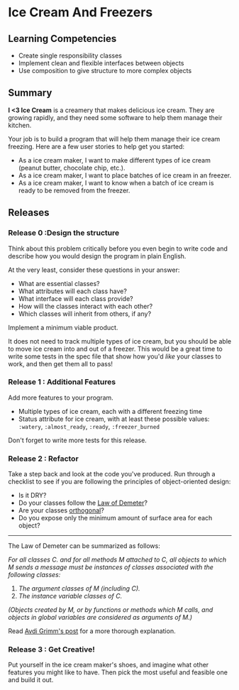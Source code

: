 # Ice Cream And Freezers 
 
## Learning Competencies 

* Create single responsibility classes
* Implement clean and flexible interfaces between objects
* Use composition to give structure to more complex objects

## Summary 

 **I <3 Ice Cream** is a creamery that makes delicious ice cream.  They are growing rapidly, and they need some software to help them manage their kitchen.
  
Your job is to build a program that will help them manage their ice cream freezing.  Here are a few user stories to help get you started:
    
- As a ice cream maker, I want to make different types of ice cream (peanut butter, chocolate chip, etc.).
- As a ice cream maker, I want to place batches of ice cream in an freezer.
- As a ice cream maker, I want to know when a batch of ice cream is ready to be removed from the freezer.

## Releases

### Release 0 :Design the structure

Think about this problem critically before you even begin to write code and describe how you would design the program in plain English.
        
At the very least, consider these questions in your answer:
        
- What are essential classes?
- What attributes will each class have?
- What interface will each class provide?
- How will the classes interact with each other?
- Which classes will inherit from others, if any?


Implement a minimum viable product.

It does not need to track multiple types of ice cream, but you should be able to move ice cream into and out of a freezer.  This would be a great time to write some tests in the spec file that show how you'd _like_ your classes to work, and then get them all to pass!

### Release 1 : Additional Features

Add more features to your program.
      
- Multiple types of ice cream, each with a different freezing time
- Status attribute for ice cream, with at least these possible values: `:watery`, `:almost_ready`, `:ready`, `:freezer_burned`

Don't forget to write more tests for this release.

### Release 2 : Refactor

Take a step back and look at the code you've produced.  Run through a checklist to see if you are following the principles of object-oriented design:
        
- Is it DRY?
- Do your classes follow the [Law of Demeter](http://en.wikipedia.org/wiki/Law_of_Demeter)?
- Are your classes [orthogonal](http://stackoverflow.com/a/1527430)?
- Do you expose only the minimum amount of surface area for each object?

---

The Law of Demeter can be summarized as follows:

*For all classes C. and for all methods M attached to C, all objects to which M sends a message must be instances of classes associated with the following classes:*

1. *The argument classes of M (including C).*
2. *The instance variable classes of C.*

*(Objects created by M, or by functions or methods which M calls, and objects in global variables are considered as arguments of M.)*
      
Read [Avdi Grimm's post](http://devblog.avdi.org/2011/07/05/demeter-its-not-just-a-good-idea-its-the-law/) for a more thorough explanation.

### Release 3 : Get Creative!

Put yourself in the ice cream maker's shoes, and imagine what other features you might like to have.  Then pick the most useful and feasible one and build it out. 
